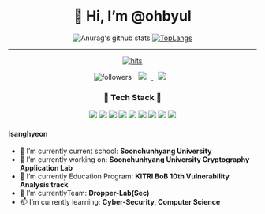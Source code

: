 <div align="center"><h1>👋 Hi, I’m @ohbyul</h1></div>

<div align="center">

![Anurag's github stats](https://github-readme-stats.vercel.app/api?username=isanghyeon&show_icons=true&theme=radical) 
[![TopLangs](https://github-readme-stats.vercel.app/api/top-langs/?username=isanghyeon&layout=compact&theme=dracula)](https://github.com/isanghyeon)
    
<hr/>

[![hits](https://hits.seeyoufarm.com/api/count/incr/badge.svg?url=https%3A%2F%2Fgithub.com%2Fohbyul&count_bg=%237A7A7A&title_bg=%23FFADCC&icon=reverbnation.svg&icon_color=%23FF0000&title=hits&edge_flat=false)](https://hits.seeyoufarm.com)

![followers](https://img.shields.io/github/followers/isanghyeon?style=social)
<a href="https://isanghyeon.github.io/"> <img src="http://img.shields.io/badge/-Tech%20Blog-655ced?style=flat&logo=github&link=https://isanghyeon.github.io/" style="height: auto; margin-left: 10px; margin-right: 10px;" /> </a>
<a href="mailto:dltkdgus8350@gmail.com"> <img src="https://img.shields.io/badge/Gmail-d14836?style=flat-square&logo=Gmail&logoColor=white&link=mailto:dltkdgus8350@gmail.com" style="height: auto; margin-left: 10px; margin-right: 10px;" /> </a>

<h3 align="center">🔨 Tech Stack 🔨</h3>
<img src="https://img.shields.io/badge/C-A8B9CC?style=flat-square&logo=C&logoColor=white">
<img src="https://img.shields.io/badge/C++-00599C?style=flat-square&logo=C%2B%2B&logoColor=white">
<img src="https://img.shields.io/badge/Java-007396?style=flat-square&logo=Java&logoColor=white">
<img src="https://img.shields.io/badge/JavaScript-F7DF1E?style=flat-square&logo=JavaScript&logoColor=black">
<img src="https://img.shields.io/badge/Python-3776AB?style=flat-square&logo=Python&logoColor=white">
<img src="https://img.shields.io/badge/php-777BB4?style=flat-square&logo=Python&logoColor=white">
<img src="https://img.shields.io/badge/Flask-000000?style=flat-square&logo=Flask&logoColor=white">
<img src="https://img.shields.io/badge/MySQL-4479A1?style=flat-square&logo=MySQL&logoColor=white">
<img src="https://img.shields.io/badge/Docker-2496ED?style=flat-square&logo=Docker&logoColor=white">
</div>




#### Isanghyeon

- 🚌 I’m currently  current school: **Soonchunhyang University**
- 🔭 I’m currently working on: **Soonchunhyang University Cryptography Application Lab**
- 🌱 I’m currently Education Program: **KITRI BoB 10th Vulnerability Analysis track**
- 💬 I’m currentlyTeam: **Dropper-Lab(Sec)**
- 📫 I’m currently learning: **Cyber-Security, Computer Science**

